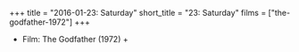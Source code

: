 +++
title = "2016-01-23: Saturday"
short_title = "23: Saturday"
films = ["the-godfather-1972"]
+++


* Film: The Godfather (1972) +
